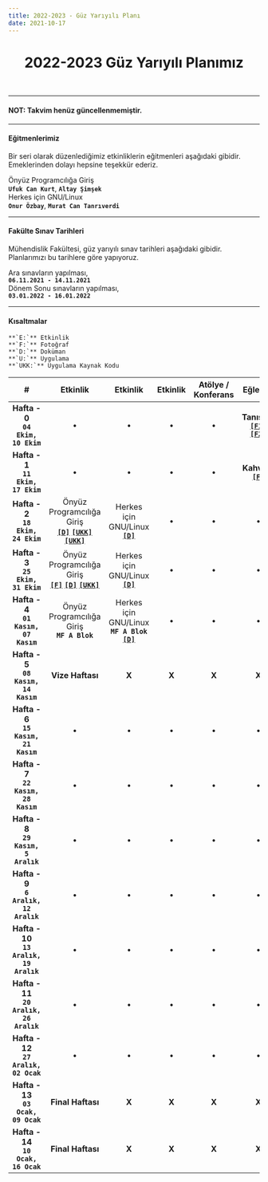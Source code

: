 ```yaml
---
title: 2022-2023 - Güz Yarıyılı Planı
date: 2021-10-17
---
```


<h1 align="center">2022-2023 Güz Yarıyılı Planımız</h1>
<br>

<hr/>
<h4> <b> NOT: Takvim henüz güncellenmemiştir. </b> </h4>  
<hr/>

#### Eğitmenlerimiz
Bir seri olarak düzenlediğimiz etkinliklerin eğitmenleri aşağıdaki gibidir. Emeklerinden dolayı hepsine teşekkür ederiz.  

Önyüz Programcılığa Giriş  
**`Ufuk Can Kurt`**, **`Altay Şimşek`**  
Herkes için GNU/Linux  
**`Onur Özbay`**, **`Murat Can Tanrıverdi`**

---

#### Fakülte Sınav Tarihleri  
Mühendislik Fakültesi, güz yarıyılı sınav tarihleri aşağıdaki gibidir. Planlarımızı bu tarihlere göre yapıyoruz.  

Ara sınavların yapılması,  
**`06.11.2021 - 14.11.2021`**  
Dönem Sonu sınavların yapılması,  
**`03.01.2022 - 16.01.2022`**

---

#### Kısaltmalar   
	**`E:`** Etkinlik  
	**`F:`** Fotoğraf  
	**`D:`** Doküman  
	**`U:`** Uygulama  
	**`UKK:`** Uygulama Kaynak Kodu

| # | Etkinlik | Etkinlik | Etkinlik | Atölye / Konferans | Eğlence |
|:-:|:--------:|:--------:|:--------:|:------:|:-------:|
| **Hafta - 0**<br>**`04 Ekim,`<br>`10 Ekim`** | &bull; | &bull; | &bull; | &bull; | **Tanışma**<br>[**`[F1]`**](https://www.instagram.com/p/CUpYKzEIM2s/) [**`[F2]`**](https://www.instagram.com/p/CUvFrwfIWrC/) |
| **Hafta - 1**<br>**`11 Ekim,`<br>`17 Ekim`** | &bull; | &bull; | &bull; | &bull; | **Kahvaltı**<br>[**`[F]`**](https://www.instagram.com/p/CVI5N5CIBR7/) |
| **Hafta - 2**<br>**`18 Ekim,`<br>`24 Ekim`** | Önyüz Programcılığa Giriş<br><a href="https://github.com/PauSiber/frontend-2021/blob/master/_data/_documents/week_1/README.md" target="_blank">**`[D]`**</a> <a href="https://codepen.io/asimsek/pen/mdMPGJg" target="_blank">**`[UKK]`**</a> <a href="https://codepen.io/ufukcankurt/pen/yLoVEYM?editors=1100" target="_blank">**`[UKK]`**</a> | Herkes için GNU/Linux<br><a href="https://gnulinux.pausiber.xyz/hafta-0.html" target="_blank">**`[D]`**</a> | &bull; | &bull; | &bull; |
| **Hafta - 3**<br>**`25 Ekim,`<br>`31 Ekim`** | Önyüz Programcılığa Giriş<br><a href="https://www.instagram.com/p/CVgHIT1rufm" target="_blank">**`[F]`**</a> <a href="https://github.com/PauSiber/frontend-2021/blob/master/_data/_documents/week_2/README.md" target="_blank">**`[D]`**</a>  <a href="https://github.com/PauSiber/frontend-2021/tree/master/_data/_examples/week_2" target="_blank">**`[UKK]`**</a> | Herkes için GNU/Linux<br><a href="https://gnulinux.pausiber.xyz/hafta-1.html" target="_blank">**`[D]`**</a> | &bull; | &bull; | &bull; |
| **Hafta - 4**<br>**`01 Kasım,`<br>`07 Kasım`** | Önyüz Programcılığa Giriş<br>**`MF A Blok`**<br> | Herkes için GNU/Linux<br>**`MF A Blok`**<br><a href="https://gnulinux.pausiber.xyz/hafta-2.html" target="_blank">**`[D]`**</a> | &bull; | &bull; | &bull; |
| **Hafta - 5**<br>**`08 Kasım,`<br>`14 Kasım`** |  **Vize Haftası** | **X** | **X** | **X** | **X** |
| **Hafta - 6**<br>**`15 Kasım,`<br>`21 Kasım`** | &bull; | &bull; | &bull; | &bull; | &bull; |
| **Hafta - 7**<br>**`22 Kasım,`<br>`28 Kasım`** | &bull; | &bull; | &bull; | &bull; | &bull; |
| **Hafta - 8**<br>**`29 Kasım,`<br>`5 Aralık`** | &bull; | &bull; | &bull; | &bull; | &bull; |
| **Hafta - 9**<br>**`6 Aralık,`<br>`12 Aralık`** | &bull; | &bull; | &bull; | &bull; | &bull; |
| **Hafta - 10**<br>**`13 Aralık,`<br>`19 Aralık`** | &bull; | &bull; | &bull; | &bull; | &bull; |
| **Hafta - 11**<br>**`20 Aralık,`<br>`26 Aralık`** | &bull; | &bull; | &bull; | &bull; | &bull; |
| **Hafta - 12**<br>**`27 Aralık,`<br>`02 Ocak`** | &bull; | &bull; | &bull; | &bull; | &bull; |
| **Hafta - 13**<br>**`03 Ocak,`<br>`09 Ocak`** | **Final Haftası** | **X** | **X** | **X** | **X** |
| **Hafta - 14**<br>**`10 Ocak,`<br>`16 Ocak`** | **Final Haftası** | **X** | **X** | **X** | **X** |